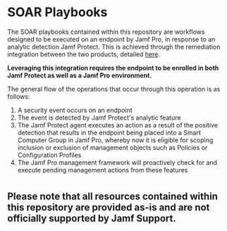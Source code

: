 # SOAR Playbooks
The SOAR playbooks contained within this repository are workflows designed to be executed on an endpoint by Jamf Pro, in response to an analytic detection Jamf Protect.  This is achieved through the remediation integration between the two products, detailed [here](https://docs.jamf.com/jamf-protect/documentation/Setting_Up_Analytic_Remediation_With_Jamf_Pro.html).

**Leveraging this integration requires the endpoint to be enrolled in both Jamf Protect as well as a Jamf Pro environment.**

The general flow of the operations that occur through this operation is as follows:
1. A security event occurs on an endpoint
1. The event is detected by Jamf Protect's analytic feature
1. The Jamf Protect agent executes an action as a result of the positive detection that results in the endpoint being placed into a Smart Computer Group in Jamf Pro, whereby now it is eligible for scoping inclusion or exclusion of management objects such as Policies or Configuration Profiles
1. The Jamf Pro management framework will proactively check for and execute pending management actions from these features

#
## Please note that all resources contained within this repository are provided as-is and are not officially supported by Jamf Support.
